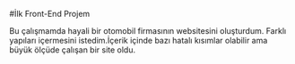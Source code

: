 #İlk Front-End Projem

Bu çalışmamda hayali bir otomobil firmasının websitesini oluşturdum.
Farklı yapıları içermesini istedim.İçerik içinde bazı hatalı kısımlar olabilir ama büyük ölçüde çalışan bir site oldu.

